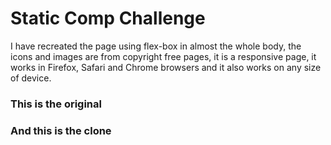 # Static Comp Challenge
I have recreated the page using flex-box in almost the whole body, the icons and images are from copyright free pages, it is a responsive page, it works in Firefox, Safari and Chrome browsers and it also works on any size of device.
### This is the original 

### And this is the clone

